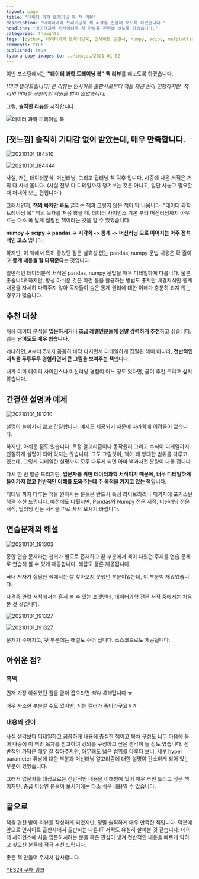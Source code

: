 ```yaml
---
layout: page
title: "데이터 과학 트레이닝 북 책 리뷰"
description: "데이터과학 트레이닝북 책 리뷰를 진행해 보도록 하겠습니다."
headline: "데이터과학 트레이닝북 책 리뷰를 진행해 보도록 하겠습니다."
categories: thoughts
tags: [python, 데이터과학 트레이닝북, 인사이트 출판사, numpy, scipy, matplotlib, pandas, scikit-learn, 텐서플로우 튜토리얼, TensorFlow Tutorial, data science, 데이터 분석, 딥러닝]
comments: true
published: true
typora-copy-images-to: ../images/2021-01-02
---
```




이번 포스팅에서는 **"데이터 과학 트레이닝 북" 책 리뷰**를 해보도록 하겠습니다.

*[미리 알려드립니다] 본 리뷰는 인사이트 출판사로부터 책을 제공 받아 진행하지만, 책 이외 어떠한 금전적인 지원을 받지 않았습니다.*

그럼, **솔직한 리뷰**를 시작합니다.



![데이터 과학 트레이닝 북](http://image.yes24.com/goods/96090910/800x0)





## [첫느낌] 솔직히 기대감 없이 받았는데, 매우 만족합니다.

![20210101_184510](../images/2021-01-02/20210101_184510.jpg)

![20210101_184444](../images/2021-01-02/20210101_184444.jpg)



사실, 저는 데이터분석, 머신러닝, 그리고 딥러닝 책 덕후 입니다. 시중에 나온 서적은 거의 다 사서 봅니다. (사실 전부 다 디테일까지 챙겨보는 것은 아니고, 일단 사놓고 필요할 때 꺼내어 보는 편입니다.)

그래서인지, **책의 목차만 봐도** 끌리는 책과 그렇지 않은 책이 딱 나옵니다. "데이터 과학 트레이닝 북" 책의 목차를 처음 봤을 때, 데이터 사이언스 기본 부터 머신러닝까지 아우르는 다소 폭 넓게 집필된 책이라는 것을 알 수 있었습니다. 

**numpy -> scipy -> pandas -> 시각화 -> 통계 -> 머신러닝 으로 이어지는 아주 정석적인 코스** 입니다.

하지만, 이 책에서 특히 좋았던 점은 실효성 없는 pandas, numpy 문법 내용은 확 줄이고 **통계 내용을 잘 다뤄준다**는 것입니다.

일반적인 데이터분석 서적은 pandas, numpy 문법을 매우 디테일하게 다룹니다. 물론, 좋습니다! 하지만, 항상 아쉬운 것은 이런 툴을 활용하는 방법도 좋지만 배경지식인 통계 내용을 자세히 다뤄주지 않아 독자들이 숨은 통계 원리에 대한 이해가 충분히 되지 않는 경우가 많습니다.



## 추천 대상

처음 데이터 분석을 **입문하시거나 초급 레벨인분들께 정말 강력하게 추천**하고 싶습니다. 읽는 **난이도도 매우 쉽습니다.**

왜냐하면, A부터 Z까지 꼼꼼히 바닥 다지면서 디테일하게 집필된 책이 아니라, **전반적인 지식을 두루두루 경험하면서 큰 그림을 보여주는 책**입니다.

내가 이미 데이터 사이언스나 머신러닝 경험이 어느 정도 있다면, 굳이 추천 드리고 싶지 않습니다. 



## 간결한 설명과 예제

![20210101_191210](../images/2021-01-02/20210101_191210.jpg)

설명이 늘어지지 않고 간결합니다. 예제도 제공되기 때문에 따라함에 어려움이 없습니다.

하지만, 아쉬운 점도 있습니다. 특정 알고리즘이나 동작원리 그리고 수식이 디테일까지 친절하게 설명이 되어 있지는 않습니다. 그도 그럴것이, 책이 꽤 방대한 범위를 다루고 있는데, 그렇게 디테일한 설명까지 모두 다루게 되면 아마 백과사전 분량이 나올 겁니다.

다시 한 번 말씀 드리지만, **입문자를 위한 데이터과학 서적이기 때문에, 너무 디테일하게 들어가지 않고 전반적인 이해를 도와주는데 주 목적을 가지고 있는 책**입니다.

디테일 까지 다루는 책을 원하시는 분들은 반드시 특정 라이브러리나 패키지에 포커스된 책을 추천 드립니다. 예전에도 다뤘지만, Pandas와 Numpy 전문 서적, 머신러닝 전문 서적, 딥러닝 전문 서적을 따로 사서 보시기 바랍니다.



## 연습문제와 해설

![20210101_191303](../images/2021-01-02/20210101_191303.jpg)

종합 연습 문제라는 챕터가 별도로 존재하고 끝 부분에서 책이 다뤘던 주제를 연습 문제로 연습해 볼 수 있게 제공합니다. 해답도 물론 제공됩니다.

국내 저자가 집필한 책에서는 잘 찾아보지 못했던 부분이었는데, 이 부분이 재밌었습니다.

자격증 관련 서적에서는 흔히 볼 수 있는 포맷인데, 데이터과학 전문 서적 중에서는 처음 본 것 같습니다.

![20210101_191327](../images/2021-01-02/20210101_191327.jpg)

![20210101_191327](../images/2021-01-02/20210101_191327-1609496550652.jpg)

문제가 주어지고, 뒷 부분에는 해설도 주어 집니다. 소스코드로도 제공됩니다.



## 아쉬운 점?

### 흑백

먼저 가장 아쉬웠던 점을 굳이 꼽으라면 *책이 흑백*입니다 ㅠ

매우 사소한 부분일 수도 있지만, 저는 컬러가 좋더라구요ㅎㅎ

### 내용의 깊이

사실 생각보다 디테일하고 꼼꼼하게 내용에 충실한 책이고 목차 구성도 너무 마음에 들어 나중에 이 책의 목차를 참고하여 강의를 구성하고 싶은 생각이 들 정도 였습니다. 전반적인 가닥은 매우 잘 잡아주지만, 아무래도 넓은 범위를 다루다 보니, 세부 hyper parameter 튜닝에 대한 부분과 머신러닝 알고리즘에 대한 설명이 간소하게 되어 있는 부분이 있었습니다.

그래서 입문자를 대상으로는 전반적인 내용을 이해함에 있어 매우 추천 드리고 싶은 책이지만, 중급 이상인 분들이 보시기에는 다소 쉬운 내용일 수 있습니다.



## 끝으로

책을 협찬 받아 리뷰를 작성하게 되었지만, 정말 솔직하게 매우 만족한 책입니다. 덕분에 앞으로 인사이트 출판사에서 출판하는 다른 IT 서적도 유심히 살펴볼 것 같습니다. 데이터 사이언스에 처음 입문하시려는 분들 혹은 관심이 생겨 전반적인 내용을 빠르게 익히고 싶으신 분들께 적극 추천 드립니다.

좋은 책 만들어 주셔서 감사합니다.



[YES24 구매 링크](http://www.yes24.com/Product/Goods/96090910)

